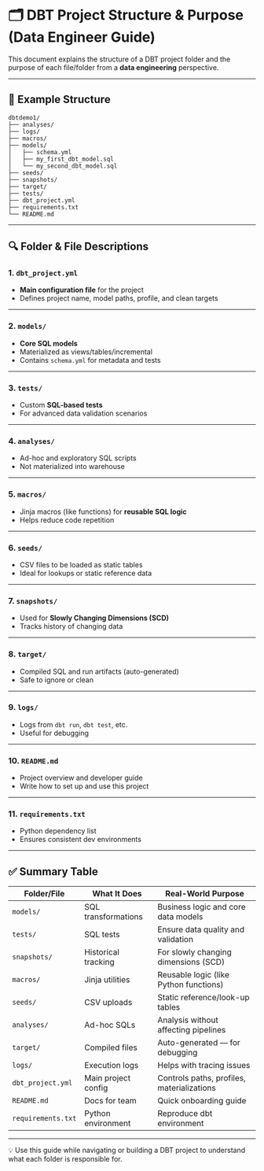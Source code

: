 
# 🗂️ DBT Project Structure & Purpose (Data Engineer Guide)

This document explains the structure of a DBT project folder and the purpose of each file/folder from a **data engineering** perspective.

---

## 📁 Example Structure

```plaintext
dbtdemo1/
├── analyses/
├── logs/
├── macros/
├── models/
│   ├── schema.yml
│   ├── my_first_dbt_model.sql
│   └── my_second_dbt_model.sql
├── seeds/
├── snapshots/
├── target/
├── tests/
├── dbt_project.yml
├── requirements.txt
└── README.md
```

---

## 🔍 Folder & File Descriptions

### 1. `dbt_project.yml`
- **Main configuration file** for the project
- Defines project name, model paths, profile, and clean targets

---

### 2. `models/`
- **Core SQL models**
- Materialized as views/tables/incremental
- Contains `schema.yml` for metadata and tests

---

### 3. `tests/`
- Custom **SQL-based tests**
- For advanced data validation scenarios

---

### 4. `analyses/`
- Ad-hoc and exploratory SQL scripts
- Not materialized into warehouse

---

### 5. `macros/`
- Jinja macros (like functions) for **reusable SQL logic**
- Helps reduce code repetition

---

### 6. `seeds/`
- CSV files to be loaded as static tables
- Ideal for lookups or static reference data

---

### 7. `snapshots/`
- Used for **Slowly Changing Dimensions (SCD)**
- Tracks history of changing data

---

### 8. `target/`
- Compiled SQL and run artifacts (auto-generated)
- Safe to ignore or clean

---

### 9. `logs/`
- Logs from `dbt run`, `dbt test`, etc.
- Useful for debugging

---

### 10. `README.md`
- Project overview and developer guide
- Write how to set up and use this project

---

### 11. `requirements.txt`
- Python dependency list
- Ensures consistent dev environments

---

## ✅ Summary Table

| Folder/File       | What It Does                                | Real-World Purpose                          |
|------------------|---------------------------------------------|---------------------------------------------|
| `models/`         | SQL transformations                         | Business logic and core data models         |
| `tests/`          | SQL tests                                   | Ensure data quality and validation          |
| `snapshots/`      | Historical tracking                         | For slowly changing dimensions (SCD)        |
| `macros/`         | Jinja utilities                             | Reusable logic (like Python functions)      |
| `seeds/`          | CSV uploads                                 | Static reference/look-up tables             |
| `analyses/`       | Ad-hoc SQLs                                 | Analysis without affecting pipelines        |
| `target/`         | Compiled files                              | Auto-generated — for debugging              |
| `logs/`           | Execution logs                              | Helps with tracing issues                   |
| `dbt_project.yml` | Main project config                         | Controls paths, profiles, materializations  |
| `README.md`       | Docs for team                               | Quick onboarding guide                      |
| `requirements.txt`| Python environment                         | Reproduce dbt environment                   |

---

💡 Use this guide while navigating or building a DBT project to understand what each folder is responsible for.
